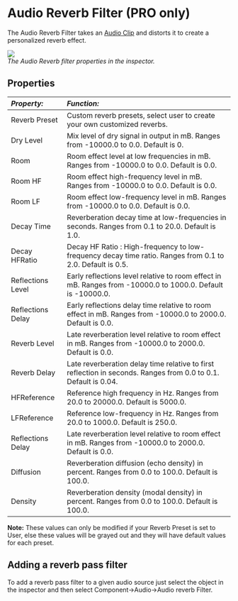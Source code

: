 Audio Reverb Filter (PRO only)
==============================


The <span class=keyword>Audio Reverb Filter</span> takes an [Audio Clip](class-AudioClip.html) and distorts it to create a personalized reverb effect.

![](http://docwiki.hq.unity3d.com/uploads/Main/AudioReverbFilter.png)  
_The Audio Reverb filter properties in the inspector._


Properties
----------



|**_Property:_** |**_Function:_** |
|:---|:---|
|<span class=component>Reverb Preset</span> |Custom reverb presets, select user to create your own customized reverbs.|
|<span class=component>Dry Level</span> |Mix level of dry signal in output in mB. Ranges from -10000.0 to 0.0. Default is 0.|
|<span class=component>Room</span> |Room effect level at low frequencies in mB. Ranges from -10000.0 to 0.0. Default is 0.0.|
|<span class=component>Room HF</span> |Room effect high-frequency level in mB. Ranges from -10000.0 to 0.0. Default is 0.0.|
|<span class=component>Room LF</span> |Room effect low-frequency level in mB. Ranges from -10000.0 to 0.0. Default is 0.0.|
|<span class=component>Decay Time</span> |Reverberation decay time at low-frequencies in seconds. Ranges from 0.1 to 20.0. Default is 1.0.|
|<span class=component>Decay HFRatio</span> |Decay HF Ratio : High-frequency to low-frequency decay time ratio. Ranges from 0.1 to 2.0. Default is 0.5.|
|<span class=component>Reflections Level</span> |Early reflections level relative to room effect in mB. Ranges from -10000.0 to 1000.0. Default is -10000.0.|
|<span class=component>Reflections Delay</span> |Early reflections delay time relative to room effect in mB. Ranges from -10000.0 to 2000.0. Default is 0.0.|
|<span class=component>Reverb Level</span> |Late reverberation level relative to room effect in mB. Ranges from -10000.0 to 2000.0. Default is 0.0.|
|<span class=component>Reverb Delay</span> |Late reverberation delay time relative to first reflection in seconds. Ranges from 0.0 to 0.1. Default is 0.04.|
|<span class=component>HFReference</span> |Reference high frequency in Hz. Ranges from 20.0 to 20000.0. Default is 5000.0.|
|<span class=component>LFReference</span> |Reference low-frequency in Hz. Ranges from 20.0 to 1000.0. Default is 250.0.|
|<span class=component>Reflections Delay</span> |Late reverberation level relative to room effect in mB. Ranges from -10000.0 to 2000.0. Default is 0.0.|
|<span class=component>Diffusion</span> |Reverberation diffusion (echo density) in percent. Ranges from 0.0 to 100.0. Default is 100.0.|
|<span class=component>Density</span> |Reverberation density (modal density) in percent. Ranges from 0.0 to 100.0. Default is 100.0.|

__Note:__ These values can only be modified if your <span class=component>Reverb Preset</span> is set to <span class=component>User</span>, else these values will be grayed out and they will have default values for each preset.

Adding a reverb pass filter
---------------------------

To add a reverb pass filter to a given audio source just select the object in the inspector and then select <span class=component>Component->Audio->Audio reverb Filter</span>.
